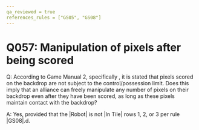 ```yaml
---
qa_reviewed = true
references_rules = ["GS05", "GS08"]
---
```


# Q057: Manipulation of pixels after being scored

Q: According to Game Manual 2, specifically <GS05>, it is stated that pixels scored on the backdrop are not subject to the control/possession limit. Does this imply that an alliance can freely manipulate any number of pixels on their backdrop even after they have been scored, as long as these pixels maintain contact with the backdrop?

A: Yes, provided that the |Robot| is not |In Tile| rows 1, 2, or 3 per rule |GS08|.d.